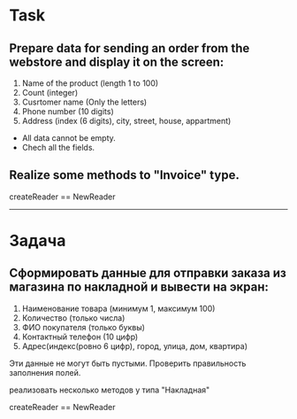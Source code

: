 # Task

## Prepare data for sending an order from the webstore and display it on the screen:

1. Name of the product (length 1 to 100)
2. Count (integer)
3. Cusrtomer name (Only the letters)
4. Phone number (10 digits)
5. Address (index (6 digits), city, street, house, appartment)

-   All data cannot be empty.
-   Chech all the fields.

## Realize some methods to "Invoice" type.

createReader == NewReader

---

# Задача

## Сформировать данные для отправки заказа из магазина по накладной и вывести на экран:

1. Наименование товара (минимум 1, максимум 100)
2. Количество (только числа)
3. ФИО покупателя (только буквы)
4. Контактный телефон (10 цифр)
5. Адрес(индекс(ровно 6 цифр), город, улица, дом, квартира)

Эти данные не могут быть пустыми.
Проверить правильность заполнения полей.

реализовать несколько методов у типа "Накладная"

createReader == NewReader

